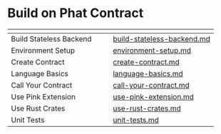 # Build on Phat Contract

<table data-view="cards"><thead><tr><th></th><th></th><th></th><th data-hidden data-card-target data-type="content-ref"></th></tr></thead><tbody><tr><td>Build Stateless Backend</td><td></td><td></td><td><a href="build-stateless-backend.md">build-stateless-backend.md</a></td></tr><tr><td>Environment Setup</td><td></td><td></td><td><a href="environment-setup.md">environment-setup.md</a></td></tr><tr><td>Create Contract</td><td></td><td></td><td><a href="create-contract.md">create-contract.md</a></td></tr><tr><td>Language Basics</td><td></td><td></td><td><a href="language-basics.md">language-basics.md</a></td></tr><tr><td>Call Your Contract</td><td></td><td></td><td><a href="call-your-contract.md">call-your-contract.md</a></td></tr><tr><td>Use Pink Extension</td><td></td><td></td><td><a href="use-pink-extension.md">use-pink-extension.md</a></td></tr><tr><td>Use Rust Crates</td><td></td><td></td><td><a href="use-rust-crates.md">use-rust-crates.md</a></td></tr><tr><td>Unit Tests</td><td></td><td></td><td><a href="unit-tests.md">unit-tests.md</a></td></tr></tbody></table>
